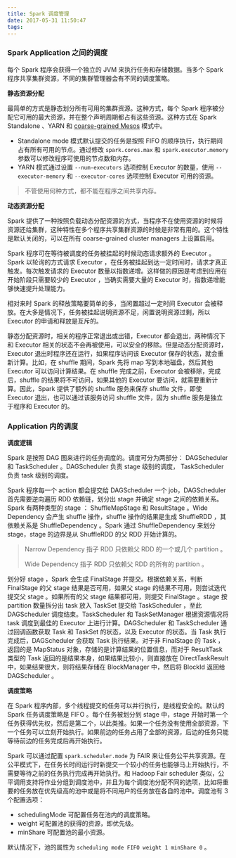 ```yaml
---
title: Spark 调度管理
date: 2017-05-31 11:50:47
tags:
---
```




### Spark Application 之间的调度

每个 Spark 程序会获得一个独立的 JVM 来执行任务和存储数据。当多个 Spark 程序共享集群资源，不同的集群管理器会有不同的调度策略。

**静态资源分配**

最简单的方式是静态划分所有可用的集群资源。这种方式，每个 Spark 程序被分配它可用的最大资源，并在整个声明周期都占有这些资源。这种方式在 Spark Standalone 、YARN 和 [coarse-grained Mesos](https://spark.apache.org/docs/1.6.3/running-on-mesos.html#mesos-run-modes) 模式中。

* Standalone mode 模式默认提交的任务是按照 FIFO 的顺序执行，执行期间占有所有可用的节点。通过修改 `spark.cores.max` 和 `spark.executor.memory` 参数可以修改程序可使用的节点数和内存。
* YARN 模式通过设置 `--num-executors` 选项控制 Executor 的数量，使用 `--executor-memory` 和 `--executor-cores` 选项控制 Executor 可用的资源。

> 不管使用何种方式，都不能在程序之间共享内存。

**动态资源分配**

Spark 提供了一种按照负载动态分配资源的方式，当程序不在使用资源的时候将资源还给集群，这种特性在多个程序共享集群资源的时候是非常有用的。这个特性是默认关闭的，可以在所有 coarse-grained cluster managers 上设置启用。

Spark 程序可在等待被调度的任务被挂起的时候动态请求额外的 Executor 。Spark 以轮询的方式请求 Executor ，在任务被挂起到达一定时间时，请求才真正触发。每次触发请求的 Executor 数量以指数递增。这样做的原因是考虑到应用在开始阶段只需要较少的 Executor ，当确实需要大量的 Executor 时，指数递增能够快速提升处理能力。

相对来时 Spark 的释放策略要简单的多，当闲置超过一定时间 Executor 会被释放。在大多是情况下，任务被挂起说明资源不足，闲置说明资源过剩，所以 Executor 的申请和释放是互斥的。

静态分配资源时，相关的程序正常退出或出错，Executor 都会退出，两种情况下和 Executor 相关的状态不会再被使用，可以安全的移除。但是动态分配资源时，Executor 退出时程序还在运行，如果程序访问该 Executor 保存的状态，就会重新计算。比如，在 shuffle 期间，Spark 先将 map 写到本地磁盘，然后其他 Executor 可以访问计算结果。在 shuffle 完成之前，Executor 会被移除，完成后，shuffle 的结果将不可访问，如果其他的 Executor 要访问，就需要重新计算。因此，Spark 提供了额外的 shuffle 服务来保存 shuffle 文件，即使 Executor 退出，也可以通过该服务访问 shuffle 文件，因为 shuffle 服务是独立于程序和 Executor 的。

### Application 内的调度

**调度逻辑**

Spark 是按照 DAG 图来进行的任务调度的。调度可分为两部分： DAGScheduler 和 TaskScheduler 。DAGScheduler 负责 stage 级别的调度， TaskScheduler 负责 task 级别的调度。

Spark 程序每一个 action 都会提交给 DAGScheduler 一个 job，DAGScheduler 首先需要逆向遍历 RDD 依赖链，划分出 stage 并确定 stage 之间的依赖关系。Spark 有两种类型的 stage ： ShuffleMapStage 和 ResultStage 。Wide Dependency 会产生 shuffle 操作，shuffle 操作的结果是生成 ShuffleRDD ，其依赖关系是 ShuffleDependency 。Spark 通过 ShuffleDependency 来划分 stage，stage 的边界是从 ShuffleRDD 的父 RDD 开始计算的。

> Narrow Dependency 指子 RDD 只依赖父 RDD 的一个或几个 partition 。
>
> Wide Dependency 指子 RDD 只依赖父 RDD 的所有的 partition 。

划分好 stage ，Spark 会生成 FinalStage 并提交。根据依赖关系，判断 FinalStage 的父 stage 结果是否可用，如果父 stage 的结果不可用，则尝试迭代提交父 stage 。如果所有的父 stage 结果都可用，则提交 FinalStage 。stage 按 partition 数量拆分出 task 放入 TaskSet 提交给 TaskScheduler ，至此 DAGScheduler 调度结束。TaskScheduler 和 TaskSetManager 根据资源情况将 task 调度到最佳的 Executor 上进行计算。DAGScheduler 和 TaskScheduler 通过回调函数获取 Task 和 TaskSet 的状态，以及 Executor 的状态。当 Task 执行完成后，DAGScheduler 会获取 Task 执行结果。对于非 FinalStage 的 Task ，返回的是 MapStatus 对象，存储的是计算结果的位置信息，而对于 ResultTask 类型的 Task 返回的是结果本身，如果结果比较小，则直接放在 DirectTaskResult 中，如果结果很大，则将结果存储在 BlockManager 中，然后将 BlockId 返回给 DAGScheduler 。 

**调度策略**

在 Spark 程序内部，多个线程提交的任务可以并行执行，是线程安全的。默认的 Spark 任务调度策略是 FIFO 。每个任务被划分到 stage 中，stage 开始时第一个任务获得优先权，然后是第二个，以此类推。如果一个任务没有使用全部资源，下一个任务可以立刻开始执行。如果前边的任务占用了全部的资源，后边的任务只能等待前边的任务完成后再开始执行。

Spark 可以通过配置 `spark.scheduler.mode`  为 FAIR 来让任务公平共享资源。在公平模式下，在任务长时间运行时新提交一个较小的任务也能够马上开始执行，不需要等待之前的任务执行完成再开始执行。和 Hadoop Fair scheduler 类似，公平调用支持将作业分组到调度池中，并且为每个调度池分配不同的选项，比如将重要的任务放在优先级高的池中或是将不同用户的任务放在各自的池中。调度池有 3 个配置选项：

* schedulingMode 可配置任务在池内的调度策略。
* weight 可配置池的获得的资源，即优先级。
* minShare 可配置池的最小资源。

默认情况下，池的属性为 `scheduling mode FIFO weight 1 minShare 0` 。

